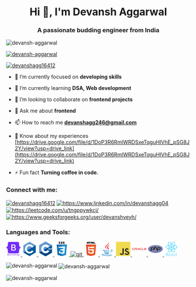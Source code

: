 <h1 align="center">Hi 👋, I'm Devansh Aggarwal</h1>
<h3 align="center">A passionate budding engineer from India</h3>

<p align="left"> <img src="https://komarev.com/ghpvc/?username=devansh-aggarwal&label=Profile%20views&color=0e75b6&style=flat" alt="devansh-aggarwal" /> </p>

<p align="left"> <a href="https://github.com/ryo-ma/github-profile-trophy"><img src="https://github-profile-trophy.vercel.app/?username=devansh-aggarwal" alt="devansh-aggarwal" /></a> </p>

<p align="left"> <a href="https://twitter.com/devanshagg16412" target="blank"><img src="https://img.shields.io/twitter/follow/devanshagg16412?logo=twitter&style=for-the-badge" alt="devanshagg16412" /></a> </p>

- 🔭 I’m currently focused on **developing skills**

- 🌱 I’m currently learning **DSA, Web development**

- 👯 I’m looking to collaborate on **frontend projects**

- 💬 Ask me about **frontend**

- 📫 How to reach me **devanshagg246@gmail.com**

- 📄 Know about my experiences [https://drive.google.com/file/d/1DoP3R6RmlWRDSxeTqguHIVhE_pSG8J2Y/view?usp=drive_link](https://drive.google.com/file/d/1DoP3R6RmlWRDSxeTqguHIVhE_pSG8J2Y/view?usp=drive_link)

- ⚡ Fun fact **Turning coffee in code.**

<h3 align="left">Connect with me:</h3>
<p align="left">
<a href="https://twitter.com/devanshagg16412" target="blank"><img align="center" src="https://raw.githubusercontent.com/rahuldkjain/github-profile-readme-generator/master/src/images/icons/Social/twitter.svg" alt="devanshagg16412" height="30" width="40" /></a>
<a href="https://linkedin.com/in/https://www.linkedin.com/in/devanshagg04" target="blank"><img align="center" src="https://raw.githubusercontent.com/rahuldkjain/github-profile-readme-generator/master/src/images/icons/Social/linked-in-alt.svg" alt="https://www.linkedin.com/in/devanshagg04" height="30" width="40" /></a>
<a href="https://www.leetcode.com/https://leetcode.com/u/tngppywkcj/" target="blank"><img align="center" src="https://raw.githubusercontent.com/rahuldkjain/github-profile-readme-generator/master/src/images/icons/Social/leet-code.svg" alt="https://leetcode.com/u/tngppywkcj/" height="30" width="40" /></a>
<a href="https://auth.geeksforgeeks.org/user/https://www.geeksforgeeks.org/user/devanshveyh/" target="blank"><img align="center" src="https://raw.githubusercontent.com/rahuldkjain/github-profile-readme-generator/master/src/images/icons/Social/geeks-for-geeks.svg" alt="https://www.geeksforgeeks.org/user/devanshveyh/" height="30" width="40" /></a>
</p>

<h3 align="left">Languages and Tools:</h3>
<p align="left"> <a href="https://getbootstrap.com" target="_blank" rel="noreferrer"> <img src="https://raw.githubusercontent.com/devicons/devicon/master/icons/bootstrap/bootstrap-plain-wordmark.svg" alt="bootstrap" width="40" height="40"/> </a> <a href="https://www.cprogramming.com/" target="_blank" rel="noreferrer"> <img src="https://raw.githubusercontent.com/devicons/devicon/master/icons/c/c-original.svg" alt="c" width="40" height="40"/> </a> <a href="https://www.w3schools.com/cpp/" target="_blank" rel="noreferrer"> <img src="https://raw.githubusercontent.com/devicons/devicon/master/icons/cplusplus/cplusplus-original.svg" alt="cplusplus" width="40" height="40"/> </a> <a href="https://www.w3schools.com/css/" target="_blank" rel="noreferrer"> <img src="https://raw.githubusercontent.com/devicons/devicon/master/icons/css3/css3-original-wordmark.svg" alt="css3" width="40" height="40"/> </a> <a href="https://git-scm.com/" target="_blank" rel="noreferrer"> <img src="https://www.vectorlogo.zone/logos/git-scm/git-scm-icon.svg" alt="git" width="40" height="40"/> </a> <a href="https://www.w3.org/html/" target="_blank" rel="noreferrer"> <img src="https://raw.githubusercontent.com/devicons/devicon/master/icons/html5/html5-original-wordmark.svg" alt="html5" width="40" height="40"/> </a> <a href="https://www.java.com" target="_blank" rel="noreferrer"> <img src="https://raw.githubusercontent.com/devicons/devicon/master/icons/java/java-original.svg" alt="java" width="40" height="40"/> </a> <a href="https://developer.mozilla.org/en-US/docs/Web/JavaScript" target="_blank" rel="noreferrer"> <img src="https://raw.githubusercontent.com/devicons/devicon/master/icons/javascript/javascript-original.svg" alt="javascript" width="40" height="40"/> </a> <a href="https://www.oracle.com/" target="_blank" rel="noreferrer"> <img src="https://raw.githubusercontent.com/devicons/devicon/master/icons/oracle/oracle-original.svg" alt="oracle" width="40" height="40"/> </a> <a href="https://www.php.net" target="_blank" rel="noreferrer"> <img src="https://raw.githubusercontent.com/devicons/devicon/master/icons/php/php-original.svg" alt="php" width="40" height="40"/> </a> <a href="https://reactjs.org/" target="_blank" rel="noreferrer"> <img src="https://raw.githubusercontent.com/devicons/devicon/master/icons/react/react-original-wordmark.svg" alt="react" width="40" height="40"/> </a> </p>

<p><img align="left" src="https://github-readme-stats.vercel.app/api/top-langs?username=devansh-aggarwal&show_icons=true&locale=en&layout=compact" alt="devansh-aggarwal" /></p>

<p>&nbsp;<img align="center" src="https://github-readme-stats.vercel.app/api?username=devansh-aggarwal&show_icons=true&locale=en" alt="devansh-aggarwal" /></p>

<p><img align="center" src="https://github-readme-streak-stats.herokuapp.com/?user=devansh-aggarwal&" alt="devansh-aggarwal" /></p>
